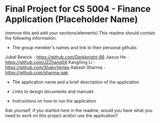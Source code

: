 # Final Project for CS 5004 - Finance Application (Placeholder Name)

(remove this and add your sections/elements)
This readme should contain the following information:

* The group member's names and link to their personal githubs

Jubal Bewick - <https://github.com/Darkknight-86>
Jiazuo He - <https://github.com/JZZhang04>
Kangning Li - <https://github.com/ShakyVertex>
Aakash Sharma - <https://github.com/sharma-aak>

* The application name and a brief description of the application

* Links to design documents and manuals

* Instructions on how to run the application

Ask yourself, if you started here in the readme, would you have what you need to work on this project and/or use the application?
